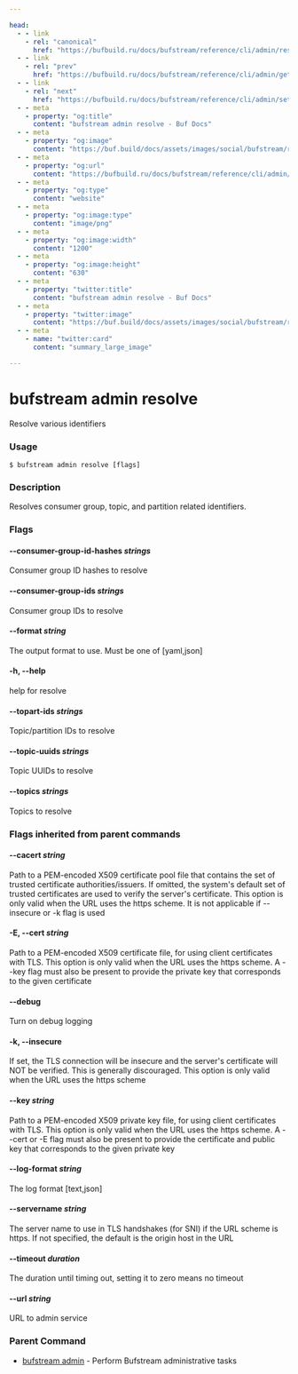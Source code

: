 ```yaml
---

head:
  - - link
    - rel: "canonical"
      href: "https://bufbuild.ru/docs/bufstream/reference/cli/admin/resolve/"
  - - link
    - rel: "prev"
      href: "https://bufbuild.ru/docs/bufstream/reference/cli/admin/get/"
  - - link
    - rel: "next"
      href: "https://bufbuild.ru/docs/bufstream/reference/cli/admin/set/"
  - - meta
    - property: "og:title"
      content: "bufstream admin resolve - Buf Docs"
  - - meta
    - property: "og:image"
      content: "https://buf.build/docs/assets/images/social/bufstream/reference/cli/admin/resolve.png"
  - - meta
    - property: "og:url"
      content: "https://bufbuild.ru/docs/bufstream/reference/cli/admin/resolve/"
  - - meta
    - property: "og:type"
      content: "website"
  - - meta
    - property: "og:image:type"
      content: "image/png"
  - - meta
    - property: "og:image:width"
      content: "1200"
  - - meta
    - property: "og:image:height"
      content: "630"
  - - meta
    - property: "twitter:title"
      content: "bufstream admin resolve - Buf Docs"
  - - meta
    - property: "twitter:image"
      content: "https://buf.build/docs/assets/images/social/bufstream/reference/cli/admin/resolve.png"
  - - meta
    - name: "twitter:card"
      content: "summary_large_image"

---
```


# bufstream admin resolve

Resolve various identifiers

### Usage

```console
$ bufstream admin resolve [flags]
```

### Description

Resolves consumer group, topic, and partition related identifiers.

### Flags

#### \--consumer-group-id-hashes _strings_

Consumer group ID hashes to resolve

#### \--consumer-group-ids _strings_

Consumer group IDs to resolve

#### \--format _string_

The output format to use. Must be one of \[yaml,json\]

#### \-h, --help

help for resolve

#### \--topart-ids _strings_

Topic/partition IDs to resolve

#### \--topic-uuids _strings_

Topic UUIDs to resolve

#### \--topics _strings_

Topics to resolve

### Flags inherited from parent commands

#### \--cacert _string_

Path to a PEM-encoded X509 certificate pool file that contains the set of trusted certificate authorities/issuers. If omitted, the system's default set of trusted certificates are used to verify the server's certificate. This option is only valid when the URL uses the https scheme. It is not applicable if --insecure or -k flag is used

#### \-E, --cert _string_

Path to a PEM-encoded X509 certificate file, for using client certificates with TLS. This option is only valid when the URL uses the https scheme. A --key flag must also be present to provide the private key that corresponds to the given certificate

#### \--debug

Turn on debug logging

#### \-k, --insecure

If set, the TLS connection will be insecure and the server's certificate will NOT be verified. This is generally discouraged. This option is only valid when the URL uses the https scheme

#### \--key _string_

Path to a PEM-encoded X509 private key file, for using client certificates with TLS. This option is only valid when the URL uses the https scheme. A --cert or -E flag must also be present to provide the certificate and public key that corresponds to the given private key

#### \--log-format _string_

The log format \[text,json\]

#### \--servername _string_

The server name to use in TLS handshakes (for SNI) if the URL scheme is https. If not specified, the default is the origin host in the URL

#### \--timeout _duration_

The duration until timing out, setting it to zero means no timeout

#### \--url _string_

URL to admin service

### Parent Command

- [bufstream admin](../) - Perform Bufstream administrative tasks
